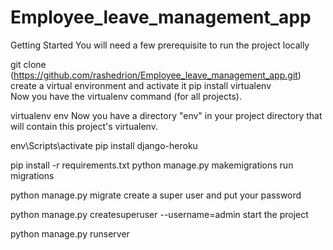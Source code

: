 # Employee_leave_management_app
Getting Started
You will need a few prerequisite to run the project locally


git clone (https://github.com/rashedrion/Employee_leave_management_app.git)
create a virtual environment and activate it
pip install virtualenv  
Now you have the virtualenv command (for all projects).

virtualenv env
Now you have a directory "env" in your project directory that will contain this project's virtualenv.

env\Scripts\activate
pip install django-heroku


pip install -r requirements.txt
python manage.py makemigrations
run migrations

python manage.py migrate
create a super user and put your password

python manage.py createsuperuser --username=admin
start the project

python manage.py runserver
